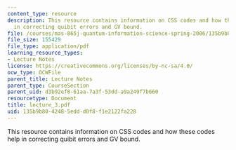 ```yaml
---
content_type: resource
description: This resource contains information on CSS codes and how these codes help
  in correcting quibit errors and GV bound.
file: /courses/mas-865j-quantum-information-science-spring-2006/135b9b8042485eddd0f8f1e2122fa228_lecture_3.pdf
file_size: 155429
file_type: application/pdf
learning_resource_types:
- Lecture Notes
license: https://creativecommons.org/licenses/by-nc-sa/4.0/
ocw_type: OCWFile
parent_title: Lecture Notes
parent_type: CourseSection
parent_uid: d3b92ef8-61aa-7a3f-53dd-a9a249f7b660
resourcetype: Document
title: lecture_3.pdf
uid: 135b9b80-4248-5edd-d0f8-f1e2122fa228
---
```

This resource contains information on CSS codes and how these codes help in correcting quibit errors and GV bound.